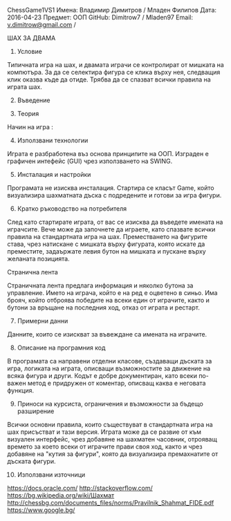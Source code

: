 ChessGame1VS1
Имена: Владимир Димитров / Младен Филипов Дата: 2016-04-23
Предмет: ООП
GitHub: Dimitrow7 / Mladen97 Email: v.dimitrow@gmail.com /

ШАХ ЗА ДВАМА

1. Условие

Типичната игра на шах, и двамата играчи се контролират от мишката на компютъра. За да се селектира фигура се клика върху нея, следващия клик оказва къде да отиде. Трябва да се спазват всички правила на играта шах.

2. Въведение

3. Теория

Начин на игра :

4. Използвани технологии

Играта е разбработена въз основа принципите на ООП. Изграден е графичен интефейс (GUI) чрез използването на SWING.

5. Инсталация и настройки

Програмата не изисква инсталация. Стартира се класът Game, който визуализира шахматната дъска с подредените и готови за игра фигури.

6. Кратко ръководство на потребителя

След като стартирате играта, от вас се изисква да въведете имената на играчсите. Вече може да започнете да играете, като спазвате всички правила на стандартната игра на шах. Преместването на фигурите става, чрез натискане с мишката върху фигурата, която искате да преместите, задаържате левия бутон на мишката и пускане върху желаната позицията.

Странична лента

Страничната лента предлага информация и няколко бутона за управление. Името на играча, който е на ред е оцветено в синьо. Има брояч, който отброява победите на всеки един от играчите, както и бутони за връщане на последния ход, отказ от играта и рестарт.

7. Примерни данни

Данните, които се изискват за въвеждане са имената на играчите.

8. Описание на програмния код

В програмата са направени отделни класове, създаващи дъската за игра, логиката на играта, описващи възможностите за движение на всяка фигура и други. Кодът е добре документиран, като всеки по-важен метод е придружен от коментар, описващ каква е неговата функция.

9. Приноси на курсиста, ограничения и възможности за бъдещо разширение

Всички основни правила, които съществуват в стандартната игра на шах присъстват и тази версия. Играта може да се развие от към визуален интерфейс, чрез добавяне на шахматен часовник, отрояващ времето за което всеки от играчите прави своя ход, както и чрез добавяне на "кутия за фигури", която да визуализира премахнатите от дъската фигури.

10. Използвани източници

https://docs.oracle.com/
http://stackoverflow.com/
https://bg.wikipedia.org/wiki/Шахмат
http://chessbg.com/documents_files/norms/Pravilnik_Shahmat_FIDE.pdf
https://www.google.bg/
